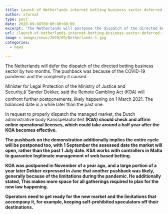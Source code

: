 ```yaml
---
title: Launch of Netherlands internet betting business sector deferred further
author: xforeal 
type: post
date: 2020-09-08T00:00:00+00:00
excerpt: 'The Netherlands will postpone the dispatch of the directed betting business sector by two months '
url: /launch-of-netherlands-internet-betting-business-sector-deferred-further/
image : images/news/2020/09/Netherlands-1.jpg
categories:
  - news

---
```

The Netherlands will defer the dispatch of the directed betting business sector by two months. The pushback was because of the COVID-19 pandemic and the complexity it caused.<span data-ccp-props="{" /> 

Minister for Legal Protection of the Ministry of Justice and Security,â¯Sander Dekker, said the Remote Gambling Act (KOA) will confront further postponements, likely happening on 1 March 2021. The balanced date is a while later than the past one.<span data-ccp-props="{" /> 

In request to <span data-contrast="auto">properly dispatch the managed market, the Dutch administrative body </span><span data-contrast="auto">Kansspelautoriteit <strong />(KSA) should check and affirm online operational licenses, which could take around a half year after the KOA becomes effective. </span>

The pushback on the demonstration additionally implies the entire cycle will be postponed too, with 1 September the assessed date the market will open, rather than the past 1 July date. KSA works with controllers in Malta to guarantee legitimate management of web based betting.<span data-ccp-props="{" /> 

<span data-contrast="auto">KOA was postponed in November of a year ago, and a large portion of a year later Dekker expressed in June that another pushback was likely, generally because of the limitations during the pandemic. He additionally stated, This makes more space for all gatherings required to plan for the new law happening. </span>

Operators need to get ready for the new market and the limitations that accompany it, for example, keeping self-prohibited speculators off their destinations.<span data-ccp-props="{" />
